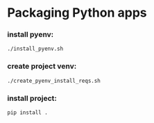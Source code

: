 # Packaging Python apps

### install pyenv:
`./install_pyenv.sh`

### create project venv:
`./create_pyenv_install_reqs.sh`

### install project:
`pip install .`

